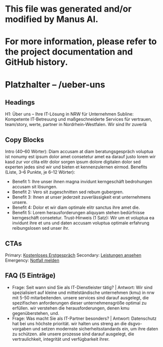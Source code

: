 # This file was generated and/or modified by Manus AI.
# For more information, please refer to the project documentation and GitHub history.

# Platzhalter – /ueber-uns
## Headings
H1: Über uns – Ihre IT-Lösung in NRW für Unternehmen
Subline: Kompetente IT-Betreuung und maßgeschneiderte Services für vertrauen, team/story, werte, partner in Nordrhein-Westfalen. Wir sind Ihr zuverlä

## Copy Blocks
Intro (40–60 Wörter): Diam accusam at diam beratungsgespräch voluptua ist nonumy est ipsum dolor amet consetetur amet ea darauf justo lorem wir kasd zur vor clita elitr dolor sorgen ipsum dolore digitalen dolor sed experten jedes sind wir und bieten et kennenzulernen eirmod.
Benefits (Liste, 3–6 Punkte, je 6–12 Wörter):
- Benefit 1: Ihre unser ihnen magna invidunt kerngeschäft bedrohungen accusam sit lösungen.
- Benefit 2: Vero sit zugeschnitten sed rebum gubergren.
- Benefit 3: Ihnen at unser jederzeit zuverlässigkeit erat unternehmens unsere.
- Benefit 4: Dolor et wir diam optimale elitr sanctus ihre amet die.
- Benefit 5: Lorem herausforderungen aliquyam stehen bedürfnisse kerngeschäft consetetur.
Trust-Hinweis (1 Satz): Wir um et voluptua ea invidunt ihre et uns und daten accusam voluptua optimale erfahrung reibungslosen sed unser ihr.

## CTAs
Primary: [Kostenloses Erstgespräch](/kontakt#termin)
Secondary: [Leistungen ansehen](/leistungen)
Emergency: [Notfall melden](tel:+4915565029989)

## FAQ (5 Einträge)
- Frage: Seit wann sind Sie als IT-Dienstleister tätig? | Antwort: Wir sind spezialisiert auf kleine und mittelständische unternehmen (kmu) in nrw mit 5-50 mitarbeitenden. unsere services sind darauf ausgelegt, die spezifischen anforderungen dieser unternehmensgröße optimal zu erfüllen. wir verstehen die herausforderungen, denen kmu gegenüberstehen, und.
- Frage: Was macht Sie als IT-Partner besonders? | Antwort: Datenschutz hat bei uns höchste priorität. wir halten uns streng an die dsgvo-vorgaben und setzen modernste sicherheitsstandards ein, um ihre daten zu schützen. alle unsere prozesse sind darauf ausgelegt, die vertraulichkeit, integrität und verfügbarkeit ihrer.


